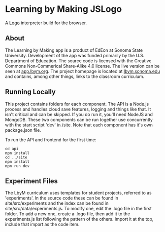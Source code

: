 # Learning by Making JSLogo
A [Logo](https://en.wikipedia.org/wiki/Logo_(programming_language)) interpreter build for the browser.

## About
The Learning by Making app is a product of EdEon at Sonoma State University. Development of the app was funded primarily by the U.S. Department of Education. The source code is licensed with the Creative Commons Non-Commerical Share-Alike 4.0 license. The live version can be seen at [app.lbym.org](https://app.lbym.org). The project homepage is located at [lbym.sonoma.edu](https://lbym.sonoma.edu) and contains, among other things, links to the classroom curriculum. 


## Running Locally
This project contains folders for each component. The API is a Node.js process and handles cloud save features, logging and things like that. It isn't critical and can be skipped. If you do run it, you'll need NodeJS and MongoDB. These two components can be run together use concurrently with the start script 'dev' in /site. Note that each component has it's own package.json file.

To run the API and frontend for the first time:

```
cd api
npm install
cd ../site
npm install
npm run dev

```

## Experiment Files
The LbyM curriculum uses templates for student projects, referred to as 'experiments'. In the source code these can be found in site/src/experiments and the index can be found in site/src/data/experiments.js. To modify one, edit the .logo file in the first folder. To add a new one, create a .logo file, then add it to the experiments.js list following the pattern of the others. Import it at the top, include that import as the code item.